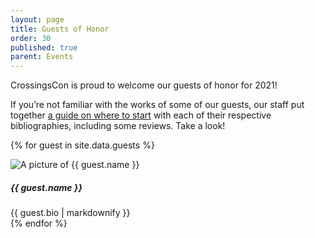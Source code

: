 ```yaml
---
layout: page
title: Guests of Honor
order: 30
published: true
parent: Events
---
```


CrossingsCon is proud to welcome our guests of honor for 2021!

If you’re not familiar with the works of some of our guests, our staff put together <a href="{{ site.baseurl }}/pdfs/where_to_start_guests.pdf">a guide on where to start</a> with each of their respective bibliographies, including some reviews. Take a look!

{% for guest in site.data.guests %}
<div class="row py-3">
  <div class="col-12 col-md-3">
    <img src="{{ site.baseurl }}/images/guests/{{ guest.image }}" alt="A picture of {{ guest.name }}">
  </div>
  <div class="col-12 col-md-9">
    <h5 class="mt-3 mt-md-0">{{ guest.name }}</h5>
    {{ guest.bio | markdownify }}
  </div>
</div>
{% endfor %}

